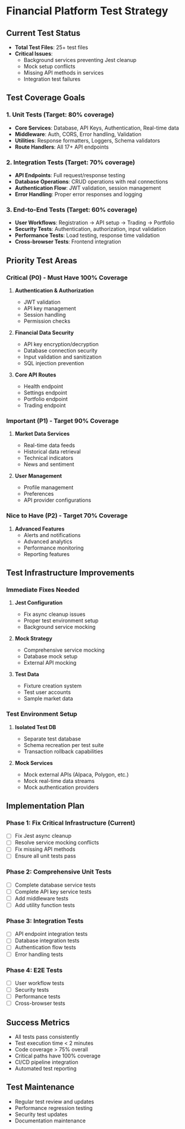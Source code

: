 # Financial Platform Test Strategy

## Current Test Status
- **Total Test Files**: 25+ test files
- **Critical Issues**: 
  - Background services preventing Jest cleanup
  - Mock setup conflicts
  - Missing API methods in services
  - Integration test failures

## Test Coverage Goals

### 1. Unit Tests (Target: 80% coverage)
- **Core Services**: Database, API Keys, Authentication, Real-time data
- **Middleware**: Auth, CORS, Error handling, Validation
- **Utilities**: Response formatters, Loggers, Schema validators
- **Route Handlers**: All 17+ API endpoints

### 2. Integration Tests (Target: 70% coverage) 
- **API Endpoints**: Full request/response testing
- **Database Operations**: CRUD operations with real connections
- **Authentication Flow**: JWT validation, session management
- **Error Handling**: Proper error responses and logging

### 3. End-to-End Tests (Target: 60% coverage)
- **User Workflows**: Registration → API setup → Trading → Portfolio
- **Security Tests**: Authentication, authorization, input validation
- **Performance Tests**: Load testing, response time validation
- **Cross-browser Tests**: Frontend integration

## Priority Test Areas

### Critical (P0) - Must Have 100% Coverage
1. **Authentication & Authorization**
   - JWT validation
   - API key management
   - Session handling
   - Permission checks

2. **Financial Data Security**
   - API key encryption/decryption
   - Database connection security
   - Input validation and sanitization
   - SQL injection prevention

3. **Core API Routes**
   - Health endpoint
   - Settings endpoint
   - Portfolio endpoint
   - Trading endpoint

### Important (P1) - Target 90% Coverage
1. **Market Data Services**
   - Real-time data feeds
   - Historical data retrieval
   - Technical indicators
   - News and sentiment

2. **User Management**
   - Profile management
   - Preferences
   - API provider configurations

### Nice to Have (P2) - Target 70% Coverage
1. **Advanced Features**
   - Alerts and notifications
   - Advanced analytics
   - Performance monitoring
   - Reporting features

## Test Infrastructure Improvements

### Immediate Fixes Needed
1. **Jest Configuration**
   - Fix async cleanup issues
   - Proper test environment setup
   - Background service mocking

2. **Mock Strategy**
   - Comprehensive service mocking
   - Database mock setup
   - External API mocking

3. **Test Data**
   - Fixture creation system
   - Test user accounts
   - Sample market data

### Test Environment Setup
1. **Isolated Test DB**
   - Separate test database
   - Schema recreation per test suite
   - Transaction rollback capabilities

2. **Mock Services**
   - Mock external APIs (Alpaca, Polygon, etc.)
   - Mock real-time data streams
   - Mock authentication providers

## Implementation Plan

### Phase 1: Fix Critical Infrastructure (Current)
- [ ] Fix Jest async cleanup
- [ ] Resolve service mocking conflicts
- [ ] Fix missing API methods
- [ ] Ensure all unit tests pass

### Phase 2: Comprehensive Unit Tests
- [ ] Complete database service tests
- [ ] Complete API key service tests  
- [ ] Add middleware tests
- [ ] Add utility function tests

### Phase 3: Integration Tests
- [ ] API endpoint integration tests
- [ ] Database integration tests
- [ ] Authentication flow tests
- [ ] Error handling tests

### Phase 4: E2E Tests
- [ ] User workflow tests
- [ ] Security tests
- [ ] Performance tests
- [ ] Cross-browser tests

## Success Metrics
- All tests pass consistently
- Test execution time < 2 minutes
- Code coverage > 75% overall
- Critical paths have 100% coverage
- CI/CD pipeline integration
- Automated test reporting

## Test Maintenance
- Regular test review and updates
- Performance regression testing
- Security test updates
- Documentation maintenance